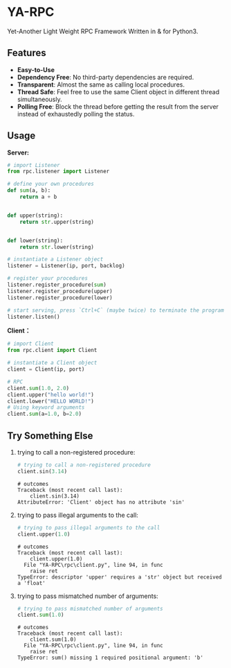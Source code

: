 # YA-RPC
Yet-Another Light Weight RPC Framework Written in & for Python3.



## Features

* **Easy-to-Use**
* **Dependency Free**: No third-party dependencies are required.
* **Transparent**: Almost the same as calling local procedures.
* **Thread Safe**: Feel free to use the same Client object in different thread simultaneously.
* **Polling Free**: Block the thread before getting the result from the server instead of exhaustedly polling the status.



## Usage

**Server:**

```python
# import Listener
from rpc.listener import Listener

# define your own procedures
def sum(a, b):
    return a + b


def upper(string):
    return str.upper(string)


def lower(string):
    return str.lower(string)

# instantiate a Listener object
listener = Listener(ip, port, backlog)

# register your procedures
listener.register_procedure(sum)
listener.register_procedure(upper)
listener.register_procedure(lower)

# start serving, press `Ctrl+C` (maybe twice) to terminate the program
listener.listen()
```

**Client：**

```python
# import Client
from rpc.client import Client

# instantiate a Client object
client = Client(ip, port)

# RPC
client.sum(1.0, 2.0)
client.upper("hello world!")
client.lower("HELLO WORLD!")
# Using keyword arguments
client.sum(a=1.0, b=2.0)
```



## Try Something Else

1. trying to call a non-registered procedure:

   ```python
   # trying to call a non-registered procedure
   client.sin(3.14)
   ```

   ```shell
   # outcomes
   Traceback (most recent call last):
       client.sin(3.14)
   AttributeError: 'Client' object has no attribute 'sin'
   ```

2. trying to pass illegal arguments to the call:

   ```python
   # trying to pass illegal arguments to the call
   client.upper(1.0)
   ```

   ```shell
   # outcomes
   Traceback (most recent call last):
       client.upper(1.0)
     File "YA-RPC\rpc\client.py", line 94, in func
       raise ret
   TypeError: descriptor 'upper' requires a 'str' object but received a 'float'
   ```

3. trying to pass mismatched number of arguments:

   ```python
   # trying to pass mismatched number of arguments
   client.sum(1.0)
   ```

   ```shell
   # outcomes
   Traceback (most recent call last):
       client.sum(1.0)
     File "YA-RPC\rpc\client.py", line 94, in func
       raise ret
   TypeError: sum() missing 1 required positional argument: 'b'
   ```

